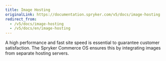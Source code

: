 ```yaml
---
title: Image Hosting
originalLink: https://documentation.spryker.com/v5/docs/image-hosting
redirect_from:
  - /v5/docs/image-hosting
  - /v5/docs/en/image-hosting
---
```


A high performance and fast site speed is essential to guarantee customer satisfaction. The Spryker Commerce OS ensures this by integrating images from separate hosting servers.
